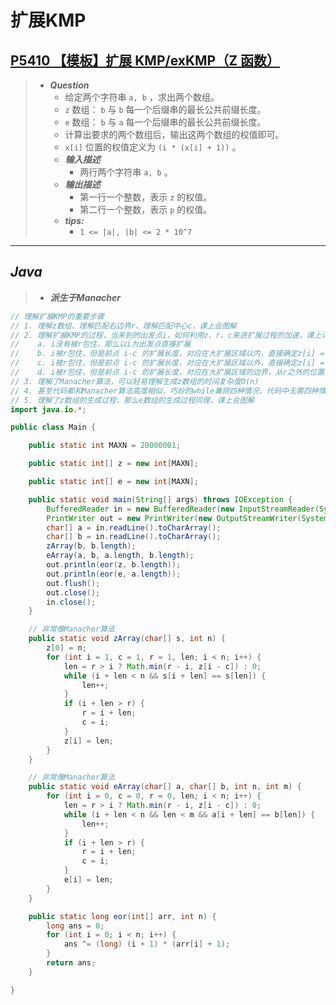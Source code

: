 # 扩展KMP

## [P5410 【模板】扩展 KMP/exKMP（Z 函数）](https://www.luogu.com.cn/problem/P5410)

> - ***Question***
>   - 给定两个字符串 `a, b` ，求出两个数组。
>   - `z` 数组： `b` 与 `b` 每一个后缀串的最长公共前缀长度。
>   - `e` 数组： `b` 与 `a` 每一个后缀串的最长公共前缀长度。
>   - 计算出要求的两个数组后，输出这两个数组的权值即可。
>   - `x[i]` 位置的权值定义为 `(i * (x[i] + 1))` 。
>   - ***输入描述***
>     - 两行两个字符串 `a, b` 。
>   - ***输出描述***
>     - 第一行一个整数，表示 `z` 的权值。
>     - 第二行一个整数，表示 `p` 的权值。
>   - ***tips:***
>     - `1 <= |a|, |b| <= 2 * 10^7`

---

## *Java*

> - ***派生于Manacher***

```java
// 理解扩展KMP的重要步骤
// 1. 理解z数组、理解匹配右边界r、理解匹配中心c，课上会图解
// 2. 理解扩展KMP的过程，当来到的出发点i，如何利用z、r、c来进扩展过程的加速，课上详细图解
//    a. i没有被r包住，那么以i为出发点直接扩展
//    b. i被r包住，但是前点 i-c 的扩展长度，对应在大扩展区域以内，直接确定z[i] = z[i-c]
//    c. i被r包住，但是前点 i-c 的扩展长度，对应在大扩展区域以外，直接确定z[i] = r - i
//    d. i被r包住，但是前点 i-c 的扩展长度，对应在大扩展区域的边界，从r之外的位置进行扩展
// 3. 理解了Manacher算法，可以轻易理解生成z数组的时间复杂度O(n)
// 4. 甚至代码都和Manacher算法高度相似，巧妙的while兼顾四种情况，代码中无需四种情况的判断
// 5. 理解了z数组的生成过程，那么e数组的生成过程同理，课上会图解
import java.io.*;

public class Main {

    public static int MAXN = 20000001;

    public static int[] z = new int[MAXN];

    public static int[] e = new int[MAXN];

    public static void main(String[] args) throws IOException {
        BufferedReader in = new BufferedReader(new InputStreamReader(System.in));
        PrintWriter out = new PrintWriter(new OutputStreamWriter(System.out));
        char[] a = in.readLine().toCharArray();
        char[] b = in.readLine().toCharArray();
        zArray(b, b.length);
        eArray(a, b, a.length, b.length);
        out.println(eor(z, b.length));
        out.println(eor(e, a.length));
        out.flush();
        out.close();
        in.close();
    }

    // 非常像Manacher算法
    public static void zArray(char[] s, int n) {
        z[0] = n;
        for (int i = 1, c = 1, r = 1, len; i < n; i++) {
            len = r > i ? Math.min(r - i, z[i - c]) : 0;
            while (i + len < n && s[i + len] == s[len]) {
                len++;
            }
            if (i + len > r) {
                r = i + len;
                c = i;
            }
            z[i] = len;
        }
    }

    // 非常像Manacher算法
    public static void eArray(char[] a, char[] b, int n, int m) {
        for (int i = 0, c = 0, r = 0, len; i < n; i++) {
            len = r > i ? Math.min(r - i, z[i - c]) : 0;
            while (i + len < n && len < m && a[i + len] == b[len]) {
                len++;
            }
            if (i + len > r) {
                r = i + len;
                c = i;
            }
            e[i] = len;
        }
    }

    public static long eor(int[] arr, int n) {
        long ans = 0;
        for (int i = 0; i < n; i++) {
            ans ^= (long) (i + 1) * (arr[i] + 1);
        }
        return ans;
    }

}
```
